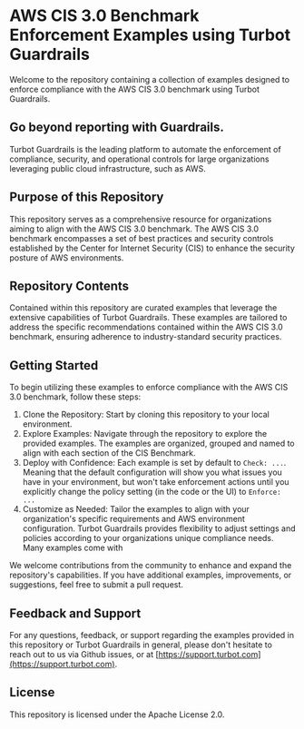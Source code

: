 # AWS CIS 3.0 Benchmark Enforcement Examples using Turbot Guardrails

Welcome to the repository containing a collection of examples designed to enforce compliance with the AWS CIS 3.0 benchmark using Turbot Guardrails.

## Go beyond reporting with Guardrails.

Turbot Guardrails is the leading platform to automate the enforcement of compliance, security, and operational controls for large organizations leveraging public cloud infrastructure, such as AWS.

## Purpose of this Repository

This repository serves as a comprehensive resource for organizations aiming to align with the AWS CIS 3.0 benchmark. The AWS CIS 3.0 benchmark encompasses a set of best practices and security controls established by the Center for Internet Security (CIS) to enhance the security posture of AWS environments.

## Repository Contents

Contained within this repository are curated examples that leverage the extensive capabilities of Turbot Guardrails. These examples are tailored to address the specific recommendations contained within the AWS CIS 3.0 benchmark, ensuring adherence to industry-standard security practices.

## Getting Started

To begin utilizing these examples to enforce compliance with the AWS CIS 3.0 benchmark, follow these steps:

1. Clone the Repository: Start by cloning this repository to your local environment.
1. Explore Examples: Navigate through the repository to explore the provided examples. The examples are organized, grouped and named to align with each section of the CIS Benchmark.
1. Deploy with Confidence: Each example is set by default to `Check: ...`. Meaning that the default configuration will show you what issues you have in your environment, but won't take enforcement actions until you explicitly change the policy setting (in the code or the UI) to `Enforce: ...`
1. Customize as Needed: Tailor the examples to align with your organization's specific requirements and AWS environment configuration. Turbot Guardrails provides flexibility to adjust settings and policies according to your organizations unique compliance needs. Many examples come with 


We welcome contributions from the community to enhance and expand the repository's capabilities. If you have additional examples, improvements, or suggestions, feel free to submit a pull request.

## Feedback and Support

For any questions, feedback, or support regarding the examples provided in this repository or Turbot Guardrails in general, please don't hesitate to reach out to us via Github issues, or at [https://support.turbot.com](https://support.turbot.com).

## License

This repository is licensed under the Apache License 2.0.